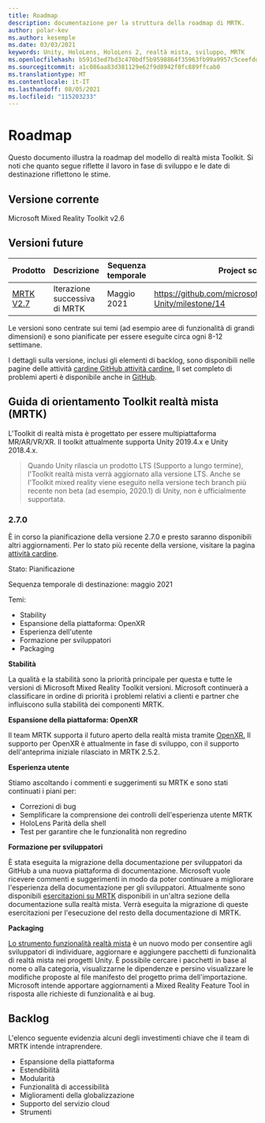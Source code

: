 ```yaml
---
title: Roadmap
description: documentazione per la struttura della roadmap di MRTK.
author: polar-kev
ms.author: kesemple
ms.date: 03/03/2021
keywords: Unity, HoloLens, HoloLens 2, realtà mista, sviluppo, MRTK
ms.openlocfilehash: b591d3ed7bd3c470bdf5b9598864f35963fb99a9957c5ceefdd1417372a3b97e
ms.sourcegitcommit: a1c086aa83d381129e62f9d8942f0fc889ffcab0
ms.translationtype: MT
ms.contentlocale: it-IT
ms.lasthandoff: 08/05/2021
ms.locfileid: "115203233"
---
```

# <a name="roadmap"></a>Roadmap

Questo documento illustra la roadmap del modello di realtà mista Toolkit. Si noti che quanto segue riflette il lavoro in fase di sviluppo e le date di destinazione riflettono le stime.

## <a name="current-release"></a>Versione corrente

Microsoft Mixed Reality Toolkit v2.6

## <a name="upcoming-releases"></a>Versioni future

| Prodotto | Descrizione | Sequenza temporale | Project scheda |
| --- | --- | --- | --- |
| [MRTK V2.7](#270) | Iterazione successiva di MRTK | Maggio 2021 | https://github.com/microsoft/MixedRealityToolkit-Unity/milestone/14 |

Le versioni sono centrate sui temi (ad esempio aree di funzionalità di grandi dimensioni) e sono pianificate per essere eseguite circa ogni 8-12 settimane.

I dettagli sulla versione, inclusi gli elementi di backlog, sono disponibili nelle pagine delle attività [cardine GitHub attività cardine.](https://github.com/Microsoft/MixedRealityToolkit-Unity/milestones) Il set completo di problemi aperti è disponibile anche in [GitHub](https://github.com/microsoft/MixedRealityToolkit-Unity/issues).

## <a name="mixed-reality-toolkit-mrtk-roadmap"></a>Guida di orientamento Toolkit realtà mista (MRTK)

L'Toolkit di realtà mista è progettato per essere multipiattaforma MR/AR/VR/XR. Il toolkit attualmente supporta Unity 2019.4.x e Unity 2018.4.x.

> Quando Unity rilascia un prodotto LTS (Supporto a lungo termine), l'Toolkit realtà mista verrà aggiornato alla versione LTS. Anche se l'Toolkit mixed reality viene eseguito nella versione tech branch più recente non beta (ad esempio, 2020.1) di Unity, non è ufficialmente supportata.

### <a name="270"></a>2.7.0

È in corso la pianificazione della versione 2.7.0 e presto saranno disponibili altri aggiornamenti.
Per lo stato più recente della versione, visitare la pagina [attività cardine](https://github.com/microsoft/MixedRealityToolkit-Unity/milestone/14).

Stato: Pianificazione

Sequenza temporale di destinazione: maggio 2021

Temi:

- Stability 
- Espansione della piattaforma: OpenXR
- Esperienza dell'utente
- Formazione per sviluppatori
- Packaging

**Stabilità**

La qualità e la stabilità sono la priorità principale per questa e tutte le versioni di Microsoft Mixed Reality Toolkit versioni. Microsoft continuerà a classificare in ordine di priorità i problemi relativi a clienti e partner che influiscono sulla stabilità dei componenti MRTK.

**Espansione della piattaforma: OpenXR**

Il team MRTK supporta il futuro aperto della realtà mista tramite [OpenXR.](https://techcommunity.microsoft.com/t5/mixed-reality-blog/moving-forward-to-openxr/ba-p/1825672) Il supporto per OpenXR è attualmente in fase di sviluppo, con il supporto dell'anteprima iniziale rilasciato in MRTK 2.5.2.

**Esperienza utente**

Stiamo ascoltando i commenti e suggerimenti su MRTK e sono stati continuati i piani per:

- Correzioni di bug
- Semplificare la comprensione dei controlli dell'esperienza utente MRTK
- HoloLens Parità della shell
- Test per garantire che le funzionalità non regredino

**Formazione per sviluppatori**

È stata eseguita la migrazione della documentazione per sviluppatori da GitHub a una nuova piattaforma di documentazione. Microsoft vuole ricevere commenti e suggerimenti in modo da poter continuare a migliorare l'esperienza della documentazione per gli sviluppatori.
Attualmente sono disponibili [esercitazioni su MRTK](/windows/mixed-reality/develop/unity/tutorials) disponibili in un'altra sezione della documentazione sulla realtà mista. Verrà eseguita la migrazione di queste esercitazioni per l'esecuzione del resto della documentazione di MRTK. 

**Packaging**

[Lo strumento funzionalità realtà mista](/windows/mixed-reality/develop/unity/welcome-to-mr-feature-tool) è un nuovo modo per consentire agli sviluppatori di individuare, aggiornare e aggiungere pacchetti di funzionalità di realtà mista nei progetti Unity. È possibile cercare i pacchetti in base al nome o alla categoria, visualizzarne le dipendenze e persino visualizzare le modifiche proposte al file manifesto del progetto prima dell'importazione. Microsoft intende apportare aggiornamenti a Mixed Reality Feature Tool in risposta alle richieste di funzionalità e ai bug.

## <a name="backlog"></a>Backlog

L'elenco seguente evidenzia alcuni degli investimenti chiave che il team di MRTK intende intraprendere.

- Espansione della piattaforma
- Estendibilità
- Modularità
- Funzionalità di accessibilità
- Miglioramenti della globalizzazione
- Supporto del servizio cloud
- Strumenti
